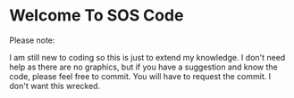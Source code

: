 # Welcome To SOS Code

Please note:

I am still new to coding so this is just to extend my knowledge. I don't need help as there are no graphics, but if you have a suggestion and know the code, please feel free to commit. You will have to request the commit. I don't want this wrecked.
